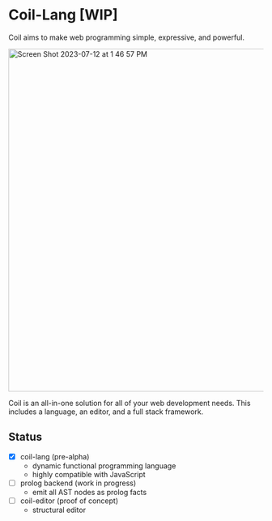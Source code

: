 # Coil-Lang [WIP]

Coil aims to make web programming simple, expressive, and powerful.

<img width="677" alt="Screen Shot 2023-07-12 at 1 46 57 PM" src="https://github.com/coil-language/coil-lang/assets/7607387/6d9f49d9-8523-4a7d-8d58-21f011fcaded">

Coil is an all-in-one solution for all of your web development needs. This includes a language, an editor, and a full stack framework.

## Status

- [x] coil-lang (pre-alpha)
  - dynamic functional programming language
  - highly compatible with JavaScript
- [ ] prolog backend (work in progress)
  - emit all AST nodes as prolog facts
- [ ] coil-editor (proof of concept)
  - structural editor

